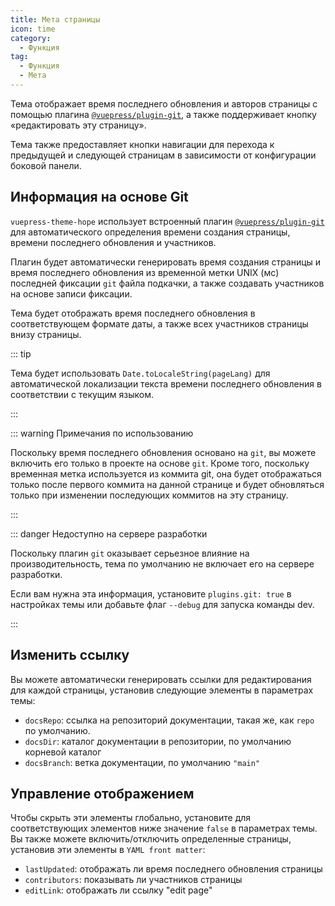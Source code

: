```yaml
---
title: Мета страницы
icon: time
category:
  - Функция
tag:
  - Функция
  - Мета
---
```


Тема отображает время последнего обновления и авторов страницы с помощью плагина [`@vuepress/plugin-git`][git], а также поддерживает кнопку «редактировать эту страницу».

Тема также предоставляет кнопки навигации для перехода к предыдущей и следующей страницам в зависимости от конфигурации боковой панели.

<!-- more -->

## Информация на основе Git

`vuepress-theme-hope` использует встроенный плагин [`@vuepress/plugin-git`][git] для автоматического определения времени создания страницы, времени последнего обновления и участников.

Плагин будет автоматически генерировать время создания страницы и время последнего обновления из временной метки UNIX (мс) последней фиксации `git` файла подкачки, а также создавать участников на основе записи фиксации.

Тема будет отображать время последнего обновления в соответствующем формате даты, а также всех участников страницы внизу страницы.

::: tip

Тема будет использовать `Date.toLocaleString(pageLang)` для автоматической локализации текста времени последнего обновления в соответствии с текущим языком.

:::

::: warning Примечания по использованию

Поскольку время последнего обновления основано на `git`, вы можете включить его только в проекте на основе `git`. Кроме того, поскольку временная метка используется из коммита git, она будет отображаться только после первого коммита на данной странице и будет обновляться только при изменении последующих коммитов на эту страницу.

:::

::: danger Недоступно на сервере разработки

Поскольку плагин `git` оказывает серьезное влияние на производительность, тема по умолчанию не включает его на сервере разработки.

Если вам нужна эта информация, установите `plugins.git: true` в настройках темы или добавьте флаг `--debug` для запуска команды dev.

:::

## Изменить ссылку

Вы можете автоматически генерировать ссылки для редактирования для каждой страницы, установив следующие элементы в параметрах темы:

- `docsRepo`: ссылка на репозиторий документации, такая же, как `repo` по умолчанию.
- `docsDir`: каталог документации в репозитории, по умолчанию корневой каталог
- `docsBranch`: ветка документации, по умолчанию `"main"`

## Управление отображением

Чтобы скрыть эти элементы глобально, установите для соответствующих элементов ниже значение `false` в параметрах темы. Вы также можете включить/отключить определенные страницы, установив эти элементы в `YAML front matter`:

- `lastUpdated`: отображать ли время последнего обновления страницы
- `contributors`: показывать ли участников страницы
- `editLink`: отображать ли ссылку "edit page"

[git]: https://v2.vuepress.vuejs.org/reference/plugin/git.html
